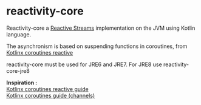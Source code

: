 # reactivity-core

Reactivity-core a [Reactive Streams](http://www.reactive-streams.org/) implementation on the JVM using Kotlin language.

The asynchronism is based on suspending functions in coroutines, from [Kotlinx coroutines reactive](https://github.com/Kotlin/kotlinx.coroutines/tree/master/reactive/kotlinx-coroutines-reactive)

reactivity-core must be used for JRE6 and JRE7. For JRE8 use reactivity-core-jre8

**Inspiration :**<br />
[Kotlinx coroutines reactive guide](https://github.com/Kotlin/kotlinx.coroutines/blob/master/reactive/coroutines-guide-reactive.md)<br />
[Kotlinx coroutines guide (channels)](https://github.com/Kotlin/kotlinx.coroutines/blob/master/coroutines-guide.md#channel-basics)
